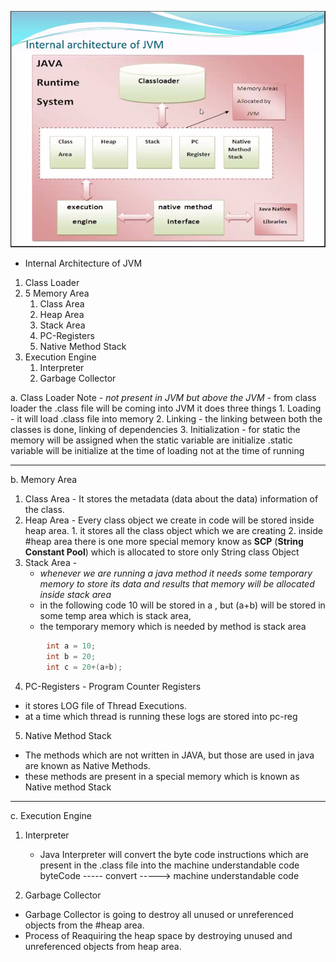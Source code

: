 ![Architecture of JVM](images/internalarchorjvm.png)

- Internal Architecture of JVM 
1. Class Loader 
2. 5 Memory Area
	1. Class Area
	2. Heap Area
	3. Stack Area 
	4. PC-Registers
	5. Native Method Stack
3. Execution Engine 
	1. Interpreter 
	2. Garbage Collector

a. Class Loader 
	Note - *not present in JVM but above the JVM*
	- from class loader the .class file will be coming into JVM
	it does three things 
		1. Loading - it will load .class file into memory
		2. Linking - the linking between both the classes is done, linking of dependencies
		3. Initialization - for static the memory will be assigned when the static variable are initialize .static variable will be initialize at the time of loading not at the time of running

<hr>

b. Memory Area 
1. Class Area - It stores the metadata (data about the data) information of the class.
2. Heap Area - Every class object we create in code will be stored inside heap area.
		1. it stores all the class object which we are creating
		2. inside #heap area there is one more special memory know as <strong>SCP</strong> (<strong>String Constant Pool</strong>) which is allocated to store only String class Object
3. Stack Area - 
	- *whenever we are running a java method it needs some temporary memory to store its data and results that memory will be allocated inside stack area*
	- in the following code 10 will be stored in a , but (a+b) will be stored in some temp area which is stack area, 
	- the temporary memory which is needed by method is stack area 
```java 
        int a = 10;
        int b = 20;
        int c = 20+(a+b);
```
4. PC-Registers - Program Counter Registers 
- it stores LOG file of Thread Executions.
- at a time which thread is running these logs are stored into pc-reg

5. Native Method Stack 
- The methods which are not written in JAVA, but those are used in java are known as Native Methods.
- these methods are present in a special memory which is known as Native method Stack

<hr> 

c. Execution Engine 
1. Interpreter
	- Java Interpreter will convert the byte code instructions which are present in the .class file into the machine understandable code 
	byteCode ----- convert -----> machine understandable code

2. Garbage Collector
- Garbage Collector is going to destroy all unused or unreferenced objects from the #heap area. 
- Process of Reaquiring the heap space by destroying unused and unreferenced objects from heap area.